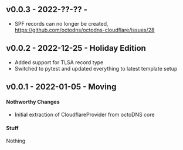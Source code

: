 ## v0.0.3 - 2022-??-?? -

* SPF records can no longer be created,
  https://github.com/octodns/octodns-cloudflare/issues/28

## v0.0.2 - 2022-12-25 - Holiday Edition

* Added support for TLSA record type
* Switched to pytest and updated everything to latest template setup

## v0.0.1 - 2022-01-05 - Moving

#### Nothworthy Changes

* Initial extraction of CloudflareProvider from octoDNS core

#### Stuff

Nothing
